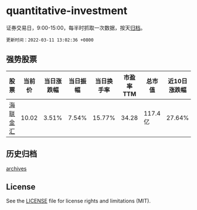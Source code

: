 # quantitative-investment

证券交易日，9:00-15:00，每半时抓取一次数据，按天[归档](archives)。

`更新时间：2022-03-11 13:02:36 +0800`

## 强势股票

|股票|当前价|当日涨跌幅|当日振幅|当日换手率|市盈率TTM|总市值|近10日涨跌幅|
|----|----|----|----|----|----|----|----|
|[海联金汇](https://xueqiu.com/S/SZ002537)|10.02|3.51%|7.54%|15.77%|34.28|117.4亿|27.64%|

## 历史归档

[archives](archives)

## License

See the [LICENSE](LICENSE) file for license rights and limitations (MIT).